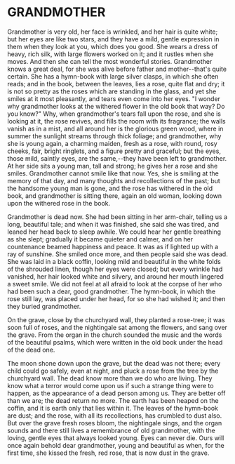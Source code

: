 # GRANDMOTHER

Grandmother is very old, her face is wrinkled, and her hair is
quite white; but her eyes are like two stars, and they have a mild,
gentle expression in them when they look at you, which does you
good. She wears a dress of heavy, rich silk, with large flowers worked
on it; and it rustles when she moves. And then she can tell the most
wonderful stories. Grandmother knows a great deal, for she was alive
before father and mother--that's quite certain. She has a hymn-book
with large silver clasps, in which she often reads; and in the book,
between the leaves, lies a rose, quite flat and dry; it is not so
pretty as the roses which are standing in the glass, and yet she
smiles at it most pleasantly, and tears even come into her eyes. "I
wonder why grandmother looks at the withered flower in the old book
that way? Do you know?" Why, when grandmother's tears fall upon the
rose, and she is looking at it, the rose revives, and fills the room
with its fragrance; the walls vanish as in a mist, and all around
her is the glorious green wood, where in summer the sunlight streams
through thick foliage; and grandmother, why she is young again, a
charming maiden, fresh as a rose, with round, rosy cheeks, fair,
bright ringlets, and a figure pretty and graceful; but the eyes, those
mild, saintly eyes, are the same,--they have been left to grandmother.
At her side sits a young man, tall and strong; he gives her a rose and
she smiles. Grandmother cannot smile like that now. Yes, she is
smiling at the memory of that day, and many thoughts and recollections
of the past; but the handsome young man is gone, and the rose has
withered in the old book, and grandmother is sitting there, again an
old woman, looking down upon the withered rose in the book.

Grandmother is dead now. She had been sitting in her arm-chair,
telling us a long, beautiful tale; and when it was finished, she
said she was tired, and leaned her head back to sleep awhile. We could
hear her gentle breathing as she slept; gradually it became quieter
and calmer, and on her countenance beamed happiness and peace. It
was as if lighted up with a ray of sunshine. She smiled once more, and
then people said she was dead. She was laid in a black coffin, looking
mild and beautiful in the white folds of the shrouded linen, though
her eyes were closed; but every wrinkle had vanished, her hair
looked white and silvery, and around her mouth lingered a sweet smile.
We did not feel at all afraid to look at the corpse of her who had
been such a dear, good grandmother. The hymn-book, in which the rose
still lay, was placed under her head, for so she had wished it; and
then they buried grandmother.

On the grave, close by the churchyard wall, they planted a
rose-tree; it was soon full of roses, and the nightingale sat among
the flowers, and sang over the grave. From the organ in the church
sounded the music and the words of the beautiful psalms, which were
written in the old book under the head of the dead one.

The moon shone down upon the grave, but the dead was not there;
every child could go safely, even at night, and pluck a rose from
the tree by the churchyard wall. The dead know more than we do who are
living. They know what a terror would come upon us if such a strange
thing were to happen, as the appearance of a dead person among us.
They are better off than we are; the dead return no more. The earth
has been heaped on the coffin, and it is earth only that lies within
it. The leaves of the hymn-book are dust; and the rose, with all its
recollections, has crumbled to dust also. But over the grave fresh
roses bloom, the nightingale sings, and the organ sounds and there
still lives a remembrance of old grandmother, with the loving,
gentle eyes that always looked young. Eyes can never die. Ours will
once again behold dear grandmother, young and beautiful as when, for
the first time, she kissed the fresh, red rose, that is now dust in
the grave.




